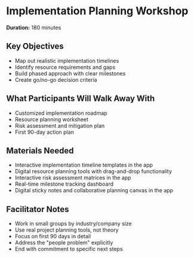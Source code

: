 # Implementation Planning Workshop

**Duration:** 180 minutes

## Key Objectives
- Map out realistic implementation timelines
- Identify resource requirements and gaps
- Build phased approach with clear milestones
- Create go/no-go decision criteria

## What Participants Will Walk Away With
- Customized implementation roadmap
- Resource planning worksheet
- Risk assessment and mitigation plan
- First 90-day action plan

## Materials Needed
- Interactive implementation timeline templates in the app
- Digital resource planning tools with drag-and-drop functionality
- Interactive risk assessment matrices in the app
- Real-time milestone tracking dashboard
- Digital sticky notes and collaborative planning canvas in the app

## Facilitator Notes
- Work in small groups by industry/company size
- Use real project planning tools, not theory
- Focus on first 90 days in detail
- Address the "people problem" explicitly
- End with commitment to specific next steps
